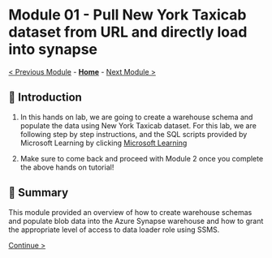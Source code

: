 # Module 01 - Pull New York Taxicab dataset from URL and directly load into synapse


[< Previous Module](../modules/module01.md) - **[Home](../README.md)** - [Next Module >](../modules/module02.md)

## :loudspeaker: Introduction

1. In this hands on lab, we are going to create a warehouse schema and populate the data using New York Taxicab dataset. 
For this lab, we are following step by step instructions, and the SQL scripts provided by Microsoft Learning by clicking [Microsoft Learning](https://learn.microsoft.com/en-us/azure/synapse-analytics/sql-data-warehouse/load-data-from-azure-blob-storage-using-copy) 


2. Make sure to come back and proceed with Module 2 once you complete the above hands on tutorial!

## :tada: Summary

This module provided an overview of how to create warehouse schemas and populate blob data into the Azure Synapse warehouse and how to grant the appropriate level of access to data loader role using SSMS.

[Continue >](../modules/module02.md)

